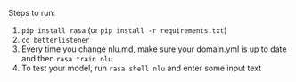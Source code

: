 Steps to run:
1. `pip install rasa` (or `pip install -r requirements.txt`)
2. `cd betterlistener`
3. Every time you change nlu.md, make sure your domain.yml is up to date and then `rasa train nlu`
4. To test your model, run `rasa shell nlu` and enter some input text